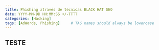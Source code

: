```yaml
---
title: Phishing através de técnicas BLACK HAT SEO
date: YYYY-MM-DD HH:MM:SS +/-TTTT
categories: [Hacking]
tags: [AdWords, Phishing]     # TAG names should always be lowercase
---
```


## TESTE
